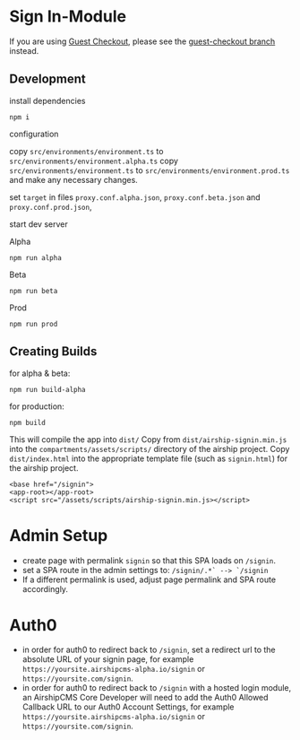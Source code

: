 # Sign In-Module

If you are using [Guest Checkout](https://github.com/AirshipCMS/Checkout-Module/tree/guest-checkout), please see the [guest-checkout branch](https://github.com/AirshipCMS/Signin-Module/tree/guest-checkout) instead.

## Development

install dependencies

```
npm i
```

configuration

copy `src/environments/environment.ts` to `src/environments/environment.alpha.ts`
copy `src/environments/environment.ts` to `src/environments/environment.prod.ts` and make any necessary changes.

set `target` in files `proxy.conf.alpha.json`, `proxy.conf.beta.json` and `proxy.conf.prod.json`,

start dev server

Alpha

```
npm run alpha
```

Beta

```
npm run beta
```


Prod

```
npm run prod
```

## Creating Builds

for alpha & beta:

```
npm run build-alpha
```

for production:

```
npm build
```
This will compile the app into `dist/`
Copy from `dist/airship-signin.min.js` into the `compartments/assets/scripts/` directory of the airship project.
Copy `dist/index.html` into the appropriate template file (such as `signin.html`) for the airship project.

```
<base href="/signin">
<app-root></app-root>
<script src="/assets/scripts/airship-signin.min.js></script>
```

# Admin Setup
- create page with permalink `signin` so that this SPA loads on `/signin`. 
- set a SPA route in the admin settings to:
```/signin/.*` --> `/signin```
- If a different permalink is used, adjust page permalink and SPA route accordingly.

# Auth0
- in order for auth0 to redirect back to `/signin`, set a  redirect url to the absolute URL of your signin page, for example `https://yoursite.airshipcms-alpha.io/signin` or `https://yoursite.com/signin`. 
- in order for auth0 to redirect back to `/signin` with a hosted login module, an AirshipCMS Core Developer will need to add the Auth0 Allowed Callback URL to our Auth0 Account Settings, for example `https://yoursite.airshipcms-alpha.io/signin` or `https://yoursite.com/signin`. 
